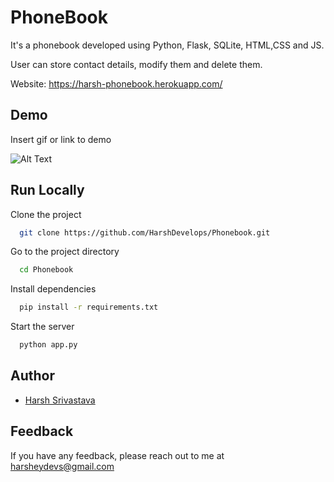 
# PhoneBook

It's a phonebook developed using Python, Flask, SQLite, HTML,CSS and JS.

User can store contact details, modify them and delete them.

Website: https://harsh-phonebook.herokuapp.com/


## Demo

Insert gif or link to demo

![Alt Text](https://i.ibb.co/VpHMjff/Animation.gif)
## Run Locally

Clone the project

```bash
  git clone https://github.com/HarshDevelops/Phonebook.git
```

Go to the project directory

```bash
  cd Phonebook
```

Install dependencies

```bash
  pip install -r requirements.txt
```

Start the server

```bash
  python app.py
```


## Author

- [Harsh Srivastava](https://github.com/HarshDevelops)


## Feedback

If you have any feedback, please reach out to me at harsheydevs@gmail.com

